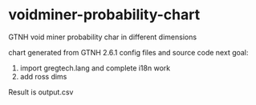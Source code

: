 # voidminer-probability-chart
GTNH void miner probability char in different dimensions

chart generated from GTNH 2.6.1 config files and source code
next goal:
1. import gregtech.lang and complete i18n work
2. add ross dims

Result is output.csv
